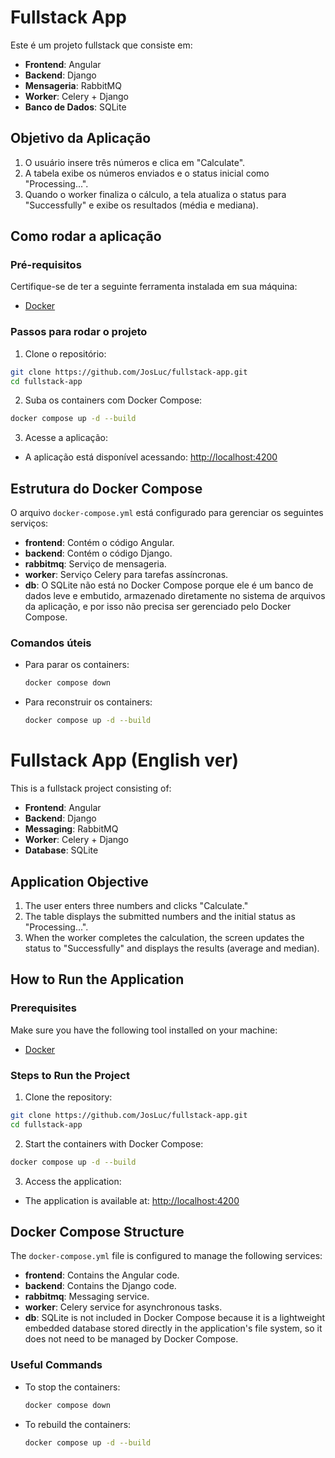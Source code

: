 # Fullstack App

Este é um projeto fullstack que consiste em:

- **Frontend**: Angular
- **Backend**: Django
- **Mensageria**: RabbitMQ
- **Worker**: Celery + Django
- **Banco de Dados**: SQLite

## Objetivo da Aplicação

1. O usuário insere três números e clica em "Calculate".
2. A tabela exibe os números enviados e o status inicial como "Processing...".
3. Quando o worker finaliza o cálculo, a tela atualiza o status para "Successfully" e exibe os resultados (média e mediana).

## Como rodar a aplicação

### Pré-requisitos

Certifique-se de ter a seguinte ferramenta instalada em sua máquina:

- [Docker](https://www.docker.com/)

### Passos para rodar o projeto

1. Clone o repositório:

```bash
git clone https://github.com/JosLuc/fullstack-app.git
cd fullstack-app
```

2. Suba os containers com Docker Compose:

```bash
docker compose up -d --build
```

3. Acesse a aplicação:

- A aplicação está disponível acessando: [http://localhost:4200](http://localhost:4200)

## Estrutura do Docker Compose

O arquivo `docker-compose.yml` está configurado para gerenciar os seguintes serviços:

- **frontend**: Contém o código Angular.
- **backend**: Contém o código Django.
- **rabbitmq**: Serviço de mensageria.
- **worker**: Serviço Celery para tarefas assíncronas.
- **db**: O SQLite não está no Docker Compose porque ele é um banco de dados leve e embutido, armazenado diretamente no sistema de arquivos da aplicação, e por isso não precisa ser gerenciado pelo Docker Compose.

### Comandos úteis

- Para parar os containers:

  ```bash
  docker compose down
  ```

- Para reconstruir os containers:

  ```bash
  docker compose up -d --build
  ```

# Fullstack App (English ver)

This is a fullstack project consisting of:

- **Frontend**: Angular
- **Backend**: Django
- **Messaging**: RabbitMQ
- **Worker**: Celery + Django
- **Database**: SQLite

## Application Objective

1. The user enters three numbers and clicks "Calculate."
2. The table displays the submitted numbers and the initial status as "Processing...".
3. When the worker completes the calculation, the screen updates the status to "Successfully" and displays the results (average and median).

## How to Run the Application

### Prerequisites

Make sure you have the following tool installed on your machine:

- [Docker](https://www.docker.com/)

### Steps to Run the Project

1. Clone the repository:

```bash
git clone https://github.com/JosLuc/fullstack-app.git
cd fullstack-app
```

2. Start the containers with Docker Compose:

```bash
docker compose up -d --build
```

3. Access the application:

- The application is available at: [http://localhost:4200](http://localhost:4200)

## Docker Compose Structure

The `docker-compose.yml` file is configured to manage the following services:

- **frontend**: Contains the Angular code.
- **backend**: Contains the Django code.
- **rabbitmq**: Messaging service.
- **worker**: Celery service for asynchronous tasks.
- **db**: SQLite is not included in Docker Compose because it is a lightweight embedded database stored directly in the application's file system, so it does not need to be managed by Docker Compose.

### Useful Commands

- To stop the containers:

  ```bash
  docker compose down
  ```

- To rebuild the containers:

  ```bash
  docker compose up -d --build
  ```
